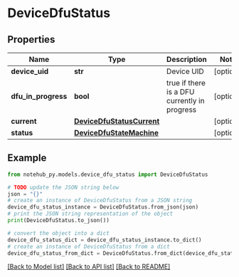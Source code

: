 # DeviceDfuStatus

## Properties

| Name                | Type                                                    | Description                                  | Notes      |
| ------------------- | ------------------------------------------------------- | -------------------------------------------- | ---------- |
| **device_uid**      | **str**                                                 | Device UID                                   | [optional] |
| **dfu_in_progress** | **bool**                                                | true if there is a DFU currently in progress | [optional] |
| **current**         | [**DeviceDfuStatusCurrent**](DeviceDfuStatusCurrent.md) |                                              | [optional] |
| **status**          | [**DeviceDfuStateMachine**](DeviceDfuStateMachine.md)   |                                              | [optional] |

## Example

```python
from notehub_py.models.device_dfu_status import DeviceDfuStatus

# TODO update the JSON string below
json = "{}"
# create an instance of DeviceDfuStatus from a JSON string
device_dfu_status_instance = DeviceDfuStatus.from_json(json)
# print the JSON string representation of the object
print(DeviceDfuStatus.to_json())

# convert the object into a dict
device_dfu_status_dict = device_dfu_status_instance.to_dict()
# create an instance of DeviceDfuStatus from a dict
device_dfu_status_from_dict = DeviceDfuStatus.from_dict(device_dfu_status_dict)
```

[[Back to Model list]](../README.md#documentation-for-models) [[Back to API list]](../README.md#documentation-for-api-endpoints) [[Back to README]](../README.md)
